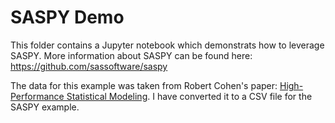 # SASPY Demo
This folder contains a Jupyter notebook which demonstrats how to leverage SASPY.  More information about SASPY can be found here: https://github.com/sassoftware/saspy

The data for this example was taken from Robert Cohen's paper: <a href='http://support.sas.com/resources/papers/proceedings13/401-2013.pdf'>High-Performance Statistical Modeling</a>.  I have converted it to a CSV file for the SASPY example.

